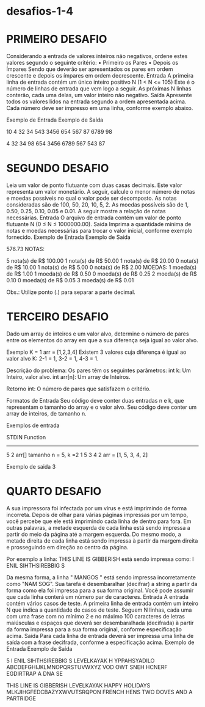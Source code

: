 # desafios-1-4

# PRIMEIRO DESAFIO

Considerando a entrada de valores inteiros não negativos, ordene estes valores segundo
o seguinte critério:
• Primeiro os Pares
• Depois os Ímpares
Sendo que deverão ser apresentados os pares em ordem crescente e depois os ímpares
em ordem decrescente.
Entrada
A primeira linha de entrada contém um único inteiro positivo N (1 < N <= 105) Este é o
número de linhas de entrada que vem logo a seguir. As próximas N linhas conterão, cada
uma delas, um valor inteiro não negativo.
Saída
Apresente todos os valores lidos na entrada segundo a ordem apresentada acima. Cada
número deve ser impresso em uma linha, conforme exemplo abaixo.

Exemplo de Entrada Exemplo de Saída

10
4
32
34
543
3456
654
567
87
6789
98

4
32
34
98
654
3456
6789
567
543
87

# SEGUNDO DESAFIO

Leia um valor de ponto flutuante com duas casas decimais. Este valor representa um valor
monetário. A seguir, calcule o menor número de notas e moedas possíveis no qual o valor
pode ser decomposto. As notas consideradas são de 100, 50, 20, 10, 5, 2. As moedas
possíveis são de 1, 0.50, 0.25, 0.10, 0.05 e 0.01. A seguir mostre a relação de notas
necessárias.
Entrada
O arquivo de entrada contém um valor de ponto flutuante N (0 ≤ N ≤ 1000000.00).
Saída
Imprima a quantidade mínima de notas e moedas necessárias para trocar o valor inicial,
conforme exemplo fornecido.
Exemplo de Entrada Exemplo de Saída

576.73 NOTAS:

5 nota(s) de R$ 100.00
1 nota(s) de R$ 50.00
1 nota(s) de R$ 20.00
0 nota(s) de R$ 10.00
1 nota(s) de R$ 5.00
0 nota(s) de R$ 2.00
MOEDAS:
1 moeda(s) de R$ 1.00
1 moeda(s) de R$ 0.50
0 moeda(s) de R$ 0.25
2 moeda(s) de R$ 0.10
0 moeda(s) de R$ 0.05
3 moeda(s) de R$ 0.01

Obs.: Utilize ponto (.) para separar a parte decimal.

# TERCEIRO DESAFIO

Dado um array de inteiros e um valor alvo, determine o número de pares entre os elementos
do array em que a sua diferença seja igual ao valor alvo.

Exemplo
K = 1
arr = [1,2,3,4]
Existem 3 valores cuja diferença é igual ao valor alvo K: 2-1 = 1, 3-2 = 1, 4-3 = 1.

Descrição do problema:
Os pares têm os seguintes parâmetros:
int k: Um Inteiro, valor alvo.
int arr[n]: Um array de Inteiros.

Retorno
int: O número de pares que satisfazem o critério.

Formatos de Entrada
Seu código deve conter duas entradas n e k, que representam o tamanho do array e o valor
alvo.
Seu código deve conter um array de inteiros, de tamanho n.

Exemplos de entrada

STDIN Function
----- --------
5 2 arr[] tamanho n = 5, k =2
1 5 3 4 2 arr = [1, 5, 3, 4, 2]

Exemplo de saida
3

# QUARTO DESAFIO

A sua impressora foi infectada por um vírus e está imprimindo de forma incorreta. Depois
de olhar para várias páginas impressas por um tempo, você percebe que ele está
imprimindo cada linha de dentro para fora. Em outras palavras, a metade esquerda de cada
linha está sendo impressa a partir do meio da página até a margem esquerda. Do mesmo
modo, a metade direita de cada linha está sendo impressa à partir da margem direita e
prosseguindo em direção ao centro da página.

Por exemplo a linha:
THIS LINE IS GIBBERISH
está sendo impressa como:
I ENIL SIHTHSIREBBIG S

Da mesma forma, a linha " MANGOS " está sendo impressa incorretamente como
"NAM SOG". Sua tarefa é desembaralhar (decifrar) a string a partir da forma como ela foi
impressa para a sua forma original. Você pode assumir que cada linha conterá um número
par de caracteres.
Entrada
A entrada contém vários casos de teste. A primeira linha de entrada contém um
inteiro N que indica a quantidade de casos de teste. Seguem N linhas, cada uma com uma
frase com no mínimo 2 e no máximo 100 caracteres de letras maiúsculas e espaços que
deverá ser desembaralhada (decifrada) à partir da forma impressa para a sua forma
original, conforme especificação acima.
Saída
Para cada linha de entrada deverá ser impressa uma linha de saída com a frase decifrada,
conforme a especificação acima.
Exemplo de Entrada Exemplo de Saída

5
I ENIL SIHTHSIREBBIG S
LEVELKAYAK
H YPPAHSYADILO
ABCDEFGHIJKLMNOPQRSTUVWXYZ
VOD OWT SNEH HCNERF EGDIRTRAP A DNA SE

THIS LINE IS GIBBERISH
LEVELKAYAK
HAPPY HOLIDAYS
MLKJIHGFEDCBAZYXWVUTSRQPON
FRENCH HENS TWO DOVES AND A PARTRIDGE
